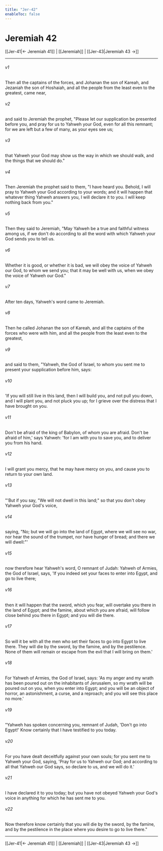 ```yaml
---
title: "Jer-42"
enableToc: false
---
```

# Jeremiah 42

[[Jer-41|← Jeremiah 41]] | [[Jeremiah]] | [[Jer-43|Jeremiah 43 →]]
***



###### v1 
Then all the captains of the forces, and Johanan the son of Kareah, and Jezaniah the son of Hoshaiah, and all the people from the least even to the greatest, came near, 

###### v2 
and said to Jeremiah the prophet, "Please let our supplication be presented before you, and pray for us to Yahweh your God, even for all this remnant; for we are left but a few of many, as your eyes see us; 

###### v3 
that Yahweh your God may show us the way in which we should walk, and the things that we should do." 

###### v4 
Then Jeremiah the prophet said to them, "I have heard you. Behold, I will pray to Yahweh your God according to your words; and it will happen that whatever thing Yahweh answers you, I will declare it to you. I will keep nothing back from you." 

###### v5 
Then they said to Jeremiah, "May Yahweh be a true and faithful witness among us, if we don't do according to all the word with which Yahweh your God sends you to tell us. 

###### v6 
Whether it is good, or whether it is bad, we will obey the voice of Yahweh our God, to whom we send you; that it may be well with us, when we obey the voice of Yahweh our God." 

###### v7 
After ten days, Yahweh's word came to Jeremiah. 

###### v8 
Then he called Johanan the son of Kareah, and all the captains of the forces who were with him, and all the people from the least even to the greatest, 

###### v9 
and said to them, "Yahweh, the God of Israel, to whom you sent me to present your supplication before him, says: 

###### v10 
'If you will still live in this land, then I will build you, and not pull you down, and I will plant you, and not pluck you up; for I grieve over the distress that I have brought on you. 

###### v11 
Don't be afraid of the king of Babylon, of whom you are afraid. Don't be afraid of him,' says Yahweh: 'for I am with you to save you, and to deliver you from his hand. 

###### v12 
I will grant you mercy, that he may have mercy on you, and cause you to return to your own land. 

###### v13 
"'But if you say, "We will not dwell in this land;" so that you don't obey Yahweh your God's voice, 

###### v14 
saying, "No; but we will go into the land of Egypt, where we will see no war, nor hear the sound of the trumpet, nor have hunger of bread; and there we will dwell:"' 

###### v15 
now therefore hear Yahweh's word, O remnant of Judah: Yahweh of Armies, the God of Israel, says, 'If you indeed set your faces to enter into Egypt, and go to live there; 

###### v16 
then it will happen that the sword, which you fear, will overtake you there in the land of Egypt; and the famine, about which you are afraid, will follow close behind you there in Egypt; and you will die there. 

###### v17 
So will it be with all the men who set their faces to go into Egypt to live there. They will die by the sword, by the famine, and by the pestilence. None of them will remain or escape from the evil that I will bring on them.' 

###### v18 
For Yahweh of Armies, the God of Israel, says: 'As my anger and my wrath has been poured out on the inhabitants of Jerusalem, so my wrath will be poured out on you, when you enter into Egypt; and you will be an object of horror, an astonishment, a curse, and a reproach; and you will see this place no more.' 

###### v19 
"Yahweh has spoken concerning you, remnant of Judah, 'Don't go into Egypt!' Know certainly that I have testified to you today. 

###### v20 
For you have dealt deceitfully against your own souls; for you sent me to Yahweh your God, saying, 'Pray for us to Yahweh our God; and according to all that Yahweh our God says, so declare to us, and we will do it.' 

###### v21 
I have declared it to you today; but you have not obeyed Yahweh your God's voice in anything for which he has sent me to you. 

###### v22 
Now therefore know certainly that you will die by the sword, by the famine, and by the pestilence in the place where you desire to go to live there."

***
[[Jer-41|← Jeremiah 41]] | [[Jeremiah]] | [[Jer-43|Jeremiah 43 →]]
